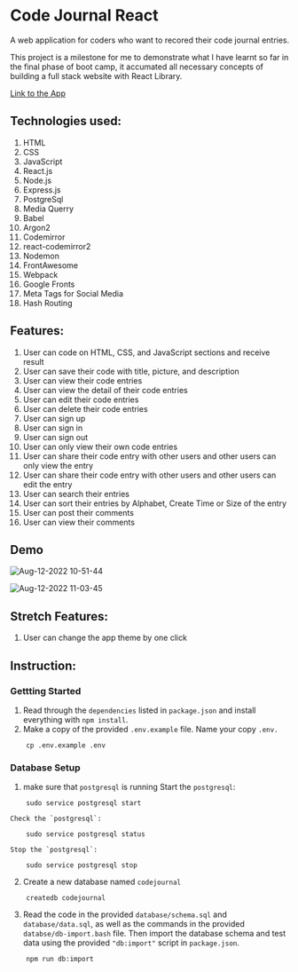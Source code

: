 # Code Journal React

A web application for coders who want to recored their code journal entries.

This project is a milestone for me to demonstrate what I have learnt so far in the final phase of boot camp, it accumated all necessary concepts of building a full stack website with React Library. 

[Link to the App](https://code-journal-react.herokuapp.com/)

## Technologies used:
  1. HTML
  2. CSS
  3. JavaScript 
  4. React.js
  5. Node.js
  6. Express.js
  7. PostgreSql
  8. Media Querry
  9. Babel
  10. Argon2
  11. Codemirror
  12. react-codemirror2
  13. Nodemon
  14. FrontAwesome
  15. Webpack
  16. Google Fronts
  17. Meta Tags for Social Media
  18. Hash Routing
  
  
## Features:
  1. User can code on HTML, CSS, and JavaScript sections and receive result
  2. User can save their code with title, picture, and description
  3. User can view their code entries
  4. User can view the detail of their code entries 
  5. User can edit their code entries 
  6. User can delete their code entries
  7. User can sign up 
  8. User can sign in
  9. User can sign out
  10. User can only view their own code entries
  11. User can share their code entry with other users and other users can only view the entry
  12. User can share their code entry with other users and other users can edit the entry 
  13. User can search their entries 
  14. User can sort their entries by Alphabet, Create Time or Size of the entry       
  15. User can post their comments
  16. User can view their comments

  
  
## Demo

![Aug-12-2022 10-51-44](https://user-images.githubusercontent.com/103379415/184417662-31a4b5f0-6c8b-4459-9399-269ea2c98208.gif)

![Aug-12-2022 11-03-45](https://user-images.githubusercontent.com/103379415/184417728-e743ef50-6838-45f4-aa60-ec8e81c9b013.gif)



## Stretch Features:
  1. User can change the app theme by one click


## Instruction:

### Gettting Started
  1. Read through the `dependencies` listed in `package.json` and install everything with `npm install`.
  2. Make a copy of the provided `.env.example` file. Name your copy `.env.`
  ```
      cp .env.example .env
  ``` 
### Database Setup
  1. make sure that `postgresql` is running
  Start the `postgresql`:
    
```
    sudo service postgresql start
```

    Check the `postgresql`:
    
```
    sudo service postgresql status
```

    Stop the `postgresql`:
    
```
    sudo service postgresql stop
``` 

  2. Create a new database named `codejournal`
```
    createdb codejournal
```
  3. Read the code in the provided `database/schema.sql` and `database/data.sql`, as well as the commands in the provided `databse/db-import.bash` file. Then import the database schema and test data using the provided `"db:import"` script in `package.json`.
```
    npm run db:import
```
